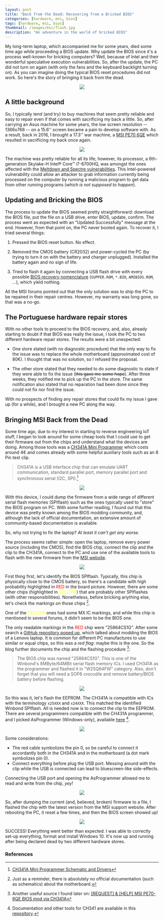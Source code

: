 ```yaml
---
layout: post
title: "Back from the Dead: Recovering from a Bricked BIOS"
categories: [hardware, msi, bios]
tags: [hardware, msi, bios]
thumbnail: /images/msi/flash.jpg
description: "An adventure in the world of bricked BIOS"
---
```


My long-term laptop, which accompanied me for some years, died some time ago while proceeding a BIOS update. Why update the BIOS since it's a process well-known for bricking computers? Well, because of Intel and their wonderful speculative execution vulnerabilities. So, after the update, the PC did not turn on again (with only the fans and the keyboard backlight turning on). As you can imagine doing the typical BIOS reset procedures did not work. So here's the story of bringing it back from the dead.

<!--more-->

<center><img src="/images/msi/laptop.jpg" style="max-width:500px"></center>

## A little background

So, I typically tend (and try) to buy machines that seem pretty reliable and easy to repair even if that comes with sacrificing my back a little. So, after carrying an Asus machine for some years, the low screen resolution -- 1366x768 -- on a 15.6'' screen became a pain to develop software with. As a result, back in 2016, I brought a 17.3'' war machine, a [MSI PE70 6QE](https://www.msi.com/Laptop/PE70-6QE/Specification) which resulted in sacrificing my back once again.

<center><img src="/images/msi/meltdown-spectre.png" style="max-width:200px"></center>

The machine was pretty reliable for all its life; however, its processor, a 6th-generation Skylake-H Intel® Core™ i7-6700HQ, was amongst the ones affected with the [Meltdown and Spectre vulnerabilities](https://meltdownattack.com/). This Intel-powered vulnerability could allow an attacker to grab information currently being processed on the computer by running a malicious program to get data from other running programs (_which is not supposed to happen_).

## Updating and Bricking the BIOS

The process to update the BIOS seemed pretty straightforward: download the BIOS file, put the file on a USB drive, enter BIOS, update, confirm. The process went as expected with an "Updated Successfully" message at the end. However, from that point on, the PC never booted again. To recover it, I tried several things:

1. Pressed the BIOS reset button. No effect.

2. Removed the CMOS battery (CR2032) and power-cycled the PC (by trying to turn it on with the battery and charger unplugged). Installed the battery again and no sign of life.

3. Tried to flash it again by connecting a USB flash drive with every possible [BIOS recovery nomenclature](https://forum-en.msi.com/index.php?topic=269702.0) (`SUPPER.ROM`, `*.BIO`, `AMIBIOS.ROM`, ...), which yield nothing.

All the MSI forums pointed out that the only solution was to ship the PC to be repaired in their repair centres. However, my warranty was long gone, so that was a no-go.

## The Portuguese hardware repair stores

With no other tools to proceed to the BIOS recovery, and, also, already starting to doubt if that BIOS was really the issue, I took the PC to two different hardware repair stores. The results were a bit unexpected:

- One store stated (with no diagnostic procedure) that the only way to fix the issue was to replace the whole motherboard (approximated cost of 80€). I thought that was no solution, so I refused the proposal.

- The other store stated that they needed to do some diagnostic to state if they were able to fix the issue (~~this gave me some hope~~). After three weeks, they notified me to pick up the PC in the store. The same notification also stated that no reparation had been done since they could not fix nor find the issue.

With no prospects of finding any repair stores that could fix my issue I gave up (for a while), and I brought a new PC along the way.

## Bringing MSI Back from the Dead

Some time ago, due to my interest in starting to reverse engineering IoT stuff, I began to look around for some cheap tools that I could use to get their firmware out from the chips and understand what the devices are doing. Among those tools was a [CH341A Mini Programmer](https://www.aliexpress.com/item/32725360255.html) which costs around 4€ and comes already with some helpful auxiliary tools such as an 8 Pin test clip.

> CH341A is a USB interface chip that can emulate UART communication, standard parallel port, memory parallel port and synchronous serial (I2C, SPI).[^1]

<center><img src="/images/msi/spi.png" style="max-width:250px"></center>

With this device, I could dump the firmware from a wide range of different serial flash memories (SPIflash) such as the ones typically used to "store" the BIOS program on PC. With some further reading, I found out that this device was pretty known among the BIOS modding community, and, although the lack of official documentation, an extensive amount of community-based documentation is available.

So, why not trying to fix the laptop? _At least it can't get any worse._

The process seems rather simple: open the laptop, remove every power source (including the CMOS), find the BIOS chip, connect the clip and the clip to the CH341A, connect to the PC and use one of the available tools to flash with the new firmware from the [MSI website](https://www.msi.com/Laptop/support/PE70-6QE).

<center><img src="/images/msi/MSI-PE70.jpg" style="max-width:100%"></center>

First thing first, let's identify the BIOS SPIflash. Typically, this chip is physically close to the CMOS battery, so there's a candidate with high probability highlighted in <span style="color:red;">RED</span> in the board picture. However, there are some other chips (highlighted in <span style="color:yellow;">YELLOW</span>) that are probably other SPIflashes (with other responsibilities). Nonetheless, before bricking anything else, let's check the markings on those chips [^2].

One of the <span style="color:yellow;">YELLOW</span> ones had some MX IC markings, and while this chip is mentioned in several forums, it didn't seem to be the BIOS one.

The only readable markings in the <span style="color:red;">RED</span> chip were "25864CS1G". After some search a [GitHub repository poped up](https://github.com/yibudak/3jcn31ww-mod), which talked about modding the BIOS of a Lenovo laptop. It is common for different PC manufactures to use similar or equal chips, so this was a _red flag_: maybe this is the one. So the blog further documents the chip and the flashing procedure [^4]:

> The BIOS chip was named "25864CS1G". This is one of the Winbond's 8MByte/64MBit serial flash memory ICs. I used CH341A as the programmer and flashed it in "W25Q64FW" category. Also, don't forget that you will need a SOP8 crocodile and remove battery/BIOS battery before flashing.

<center><img src="/images/msi/programmer.png" style="max-width:400px"></center>

So this was it, let's flash the EEPROM. The CH341A is compatible with ICs with the terminology `x25XXX` and `x24XXX`. This matched the identified Winbond SPIflash. All is needed now is to connect the clip to the EEPROM. There are several programmers compatible with the CH431A programmer, and I picked AsProgrammer (Windows-only), available [here](https://github.com/nofeletru/UsbAsp-flash) [^5].

<center><img src="/images/msi/flash.jpg" style="max-width:500px"></center>

Some considerations:

- The red cable symbolizes the pin 0, so be careful to connect it accordantly both in the CH341A and in the motherboard (a dot mark symbolizes pin 0).
- Connect everything before plug the USB port. Messing around with the clip while the USB is connected can lead to bluescreen-like side-effects.

Connecting the USB port and opening the AsProgrammer allowed me to read and write from the chip, _yey!_

<center><img src="/images/msi/capture.jpg" style="max-width:400px"></center>

So, after dumping the current (and, believed, broken) firmware to a file, I flashed the chip with the latest version from the MSI support website. After rebooting the PC, it reset a few times, and then the BIOS screen showed up!

<center><img src="/images/msi/bios.jpg" style="max-width:400px"></center>

SUCCESS! Everything went better than expected. I was able to correctly set-up everything, format and install Windows 10. It's now up and running after being declared dead by two different hardware stores.

### References

[^1]: [CH341A Mini Programmer Schematic and Drivers](https://www.onetransistor.eu/2017/08/ch341a-mini-programmer-schematic.html)
[^2]: Just as a reminder, there is absolutely no official documentation (such as schematics) about the motherboard.
[^3]: The W25Q64FW documentation is available here: [Winbond SPIflash W25Q64FW](https://www.winbond.com/resource-files/w25q64fw_revd_032513.pdf).
[^4]: Another useful source I found later on: [\[REQUEST\] & \[HELP\] MSI PE70-6QE BIOS mod via CH341A](https://www.win-raid.com/t5311f16-REQUEST-amp-HELP-MSI-PE-QE-BIOS-mod-via-CH-A.html)
[^5]: Documentation and other tools for CH341 are available in this [repository](https://github.com/boseji/CH341-Store).
